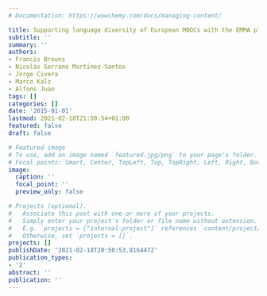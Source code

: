 ```yaml
---
# Documentation: https://wowchemy.com/docs/managing-content/

title: Supporting language diversity of European MOOCs with the EMMA platform
subtitle: ''
summary: ''
authors:
- Francis Brouns
- Nicolás Serrano Martı́nez-Santos
- Jorge Civera
- Marco Kalz
- Alfons Juan
tags: []
categories: []
date: '2015-01-01'
lastmod: 2021-02-18T21:50:54+01:00
featured: false
draft: false

# Featured image
# To use, add an image named `featured.jpg/png` to your page's folder.
# Focal points: Smart, Center, TopLeft, Top, TopRight, Left, Right, BottomLeft, Bottom, BottomRight.
image:
  caption: ''
  focal_point: ''
  preview_only: false

# Projects (optional).
#   Associate this post with one or more of your projects.
#   Simply enter your project's folder or file name without extension.
#   E.g. `projects = ["internal-project"]` references `content/project/deep-learning/index.md`.
#   Otherwise, set `projects = []`.
projects: []
publishDate: '2021-02-18T20:50:53.816447Z'
publication_types:
- '2'
abstract: ''
publication: ''
---
```

